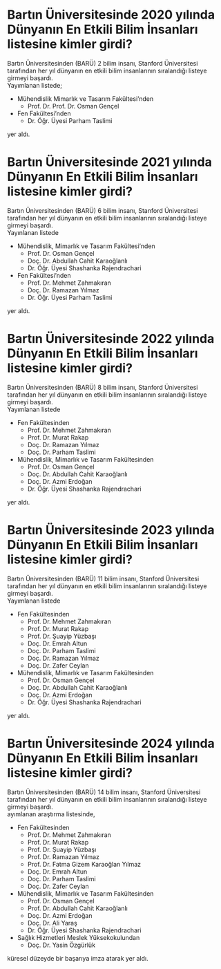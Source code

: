 # Bartın Üniversitesinde 2020 yılında Dünyanın En Etkili Bilim İnsanları listesine kimler girdi?
Bartın Üniversitesinden (BARÜ) 2 bilim insanı, Stanford Üniversitesi tarafından her yıl dünyanın en etkili bilim insanlarının sıralandığı listeye girmeyi başardı.  
Yayımlanan listede;
- Mühendislik Mimarlık ve Tasarım Fakültesi’nden
  - Prof. Dr. Prof. Dr. Osman Gençel
- Fen Fakültesi’nden
  - Dr. Öğr. Üyesi Parham Taslimi

yer aldı.
# Bartın Üniversitesinde 2021 yılında Dünyanın En Etkili Bilim İnsanları listesine kimler girdi?
Bartın Üniversitesinden (BARÜ) 6 bilim insanı, Stanford Üniversitesi tarafından her yıl dünyanın en etkili bilim insanlarının sıralandığı listeye girmeyi başardı.  
Yayınlanan listede 
- Mühendislik, Mimarlık ve Tasarım Fakültesi’nden 
  - Prof. Dr. Osman Gençel
  - Doç. Dr. Abdullah Cahit Karaoğlanlı
  - Dr. Öğr. Üyesi Shashanka Rajendrachari
- Fen Fakültesi’nden
  - Prof. Dr. Mehmet Zahmakıran
  - Doç. Dr. Ramazan Yılmaz
  - Dr. Öğr. Üyesi Parham Taslimi
  
yer aldı.
# Bartın Üniversitesinde 2022 yılında Dünyanın En Etkili Bilim İnsanları listesine kimler girdi?
Bartın Üniversitesinden (BARÜ) 8 bilim insanı, Stanford Üniversitesi tarafından her yıl dünyanın en etkili bilim insanlarının sıralandığı listeye girmeyi başardı.  
Yayımlanan listede  
- Fen Fakültesinden
  - Prof. Dr. Mehmet Zahmakıran
  - Prof. Dr. Murat Rakap
  - Doç. Dr. Ramazan Yılmaz
  - Doç. Dr. Parham Taslimi
- Mühendislik, Mimarlık ve Tasarım Fakültesinden
  - Prof. Dr. Osman Gençel
  - Doç. Dr. Abdullah Cahit Karaoğlanlı
  - Doç. Dr. Azmi Erdoğan
  - Dr. Öğr. Üyesi Shashanka Rajendrachari

yer aldı.
# Bartın Üniversitesinde 2023 yılında Dünyanın En Etkili Bilim İnsanları listesine kimler girdi?
Bartın Üniversitesinden (BARÜ) 11 bilim insanı, Stanford Üniversitesi tarafından her yıl dünyanın en etkili bilim insanlarının sıralandığı listeye girmeyi başardı.  
Yayımlanan listede 
- Fen Fakültesinden
  - Prof. Dr. Mehmet Zahmakıran
  - Prof. Dr. Murat Rakap
  - Prof. Dr. Şuayip Yüzbaşı
  - Doç. Dr. Emrah Altun
  - Doç. Dr. Parham Taslimi
  - Doç. Dr. Ramazan Yılmaz
  - Doç. Dr. Zafer Ceylan
- Mühendislik, Mimarlık ve Tasarım Fakültesinden
  - Prof. Dr. Osman Gençel
  - Doç. Dr. Abdullah Cahit Karaoğlanlı
  - Doç. Dr. Azmi Erdoğan
  - Dr. Öğr. Üyesi Shashanka Rajendrachari
  
yer aldı.
# Bartın Üniversitesinde 2024 yılında Dünyanın En Etkili Bilim İnsanları listesine kimler girdi?
Bartın Üniversitesinden (BARÜ) 14 bilim insanı, Stanford Üniversitesi tarafından her yıl dünyanın en etkili bilim insanlarının sıralandığı listeye girmeyi başardı.  
ayımlanan araştırma listesinde, 

- Fen Fakültesinden
  - Prof. Dr. Mehmet Zahmakıran
  - Prof. Dr. Murat Rakap
  - Prof. Dr. Şuayip Yüzbaşı
  - Prof. Dr. Ramazan Yılmaz
  - Prof. Dr. Fatma Gizem Karaoğlan Yılmaz
  - Doç. Dr. Emrah Altun
  - Doç. Dr. Parham Taslimi
  - Doç. Dr. Zafer Ceylan
- Mühendislik, Mimarlık ve Tasarım Fakültesinden
  - Prof. Dr. Osman Gençel
  - Prof. Dr. Abdullah Cahit Karaoğlanlı
  - Doç. Dr. Azmi Erdoğan
  - Doç. Dr. Ali Yaraş
  - Dr. Öğr. Üyesi Shashanka Rajendrachari
- Sağlık Hizmetleri Meslek Yüksekokulundan
  - Doç. Dr. Yasin Özgürlük

küresel düzeyde bir başarıya imza atarak yer aldı.
